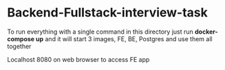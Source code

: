 # Backend-Fullstack-interview-task

To run everything with a single command in this directory just run **docker-compose up** and it
will start 3 images, FE, BE, Postgres and use them all together

Localhost 8080 on web browser to access FE app
